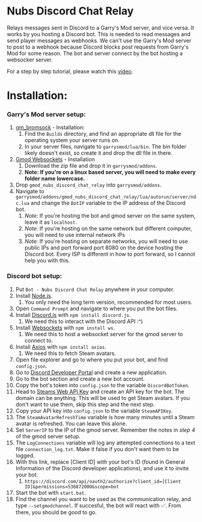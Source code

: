 # Nubs Discord Chat Relay
Relays messages sent in Discord to a Garry's Mod server, and vice versa. It works by you hosting a Discord bot. This is needed to read messages and send player messages as webhooks. We can't use the Garry's Mod server to post to a webhook because Discord blocks post requests from Garry's Mod for some reason. The bot and server connect by the bot hosting a websocker server.

For a step by step tutorial, please watch this [video]().

# Installation:
### Garry's Mod server setup:
1. [gm_bromsock](https://github.com/Bromvlieg/gm_bromsock) - Installation:
    1. Find the `Builds` directory, and find an appropriate dll file for the operating system your server runs on.
    2. In your server files, navigate to `garrysmod/lua/bin`. The bin folder likely doesn't exist, so create it and drop the dll file in there.
2. [Gmod Websockets](https://github.com/HunterNL/Gmod-Websockets) - Installation
    1. Download the zip file and drop it in `garrysmod/addons`. 
    2. **Note: If you're on a linux based server, you will need to make every folder name lowercase.**
3. Drop `gmod_nubs_discord_chat_relay` into `garrysmod/addons`.
4. Navigate to `garrysmod/addons/gmod_nubs_discord_chat_relay/lua/autorun/server/ndc.lua` and change the `BotIP` variable to the IP address of the Discord bot.
    1. *Note:* If you're hosting the bot and gmod server on the same system, leave it as `localhost`.
    2. *Note:* If you're hosting on the same network but different computer, you will need to use internal network IPs
    3. *Note:* If you're hosting on separate networks, you will need to use public IPs and port forward port 8080 on the device hosting the Discord bot. Every ISP is different in how to port forward, so I cannot help you with this.

### Discord bot setup:
1. Put `Bot - Nubs Discord Chat Relay` anywhere in your computer.
2. Install [Node.js](https://nodejs.org/en/).
    1. You only need the long term version, recommended for most users.
3. Open `Command Prompt` and navigate to where you put the bot files.
4. Install [Discord.js](https://discord.js.org/#/docs/main/stable/general/welcome) with `npm install discord.js`.
    1. We need this to interact with the Discord API :^)
5. Install [Websockets](https://github.com/websockets/ws) with `npm install ws`.
    1. We need this to host a websocket server for the gmod server to connect to.
6. Install [Axios](https://github.com/axios/axios) with `npm install axios`.
    1. We need this to fetch Steam avatars. 
7. Open file explorer and go to where you put your bot, and find `config.json`.
8. Go to [Discord Developer Portal](https://discord.com/developers/applications) and create a new application.
9. Go to the bot section and create a new bot account.
10. Copy the bot's token into `config.json` to the variable `DiscordBotToken`.
11. Head to [Steams Web API Key](https://steamcommunity.com/dev/apikey) and create an API key for the bot. The domain can be anything. This will be used to get Steam avatars. If you don't want to use them, skip this step and the next step.
12. Copy your API key into `config.json` to the variable `SteamAPIKey`. 
13. The `SteamAvatarRefreshTime` variable is how many minutes until a Steam avatar is refreshed. You can leave this alone.
14. Set `ServerIP` to the IP of the gmod server. Remember the notes in *step 4* of the gmod server setup.
15. The `LogConnections` variable will log any attempted connections to a text file `connection_log.txt`. Make it false if you don't want them to be logged.
16. With this link, replace \[Client ID] with your bot's ID (found in General Information of the Discord developer applications), and use it to invite your bot. 
    1. `https://discord.com/api/oauth2/authorize?client_id=[Client ID]&permissions=536872000&scope=bot`
17. Start the bot with `start.bat`.
18. Find the channel you want to be used as the communication relay, and type `--setgmodchannel`. If succesful, the bot will react with ✅. From there, you should be good to go.
